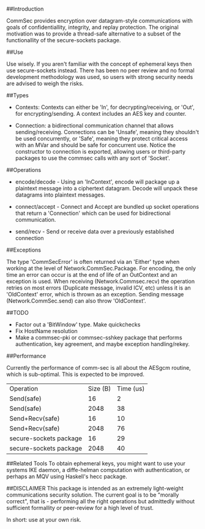 ##Introduction

CommSec provides encryption over datagram-style communications with goals of
confidentiallity, integrity, and replay protection. The original motivation was
to provide a thread-safe alternative to a subset of the functionallity of the
secure-sockets package.

##Use

Use wisely.  If you aren't familiar with the concept of ephemeral keys then use
secure-sockets instead. There has been no peer review and no formal development
methodology was used, so users with strong security needs are advised to weigh
the risks.

##Types
* Contexts: Contexts can either be 'In', for decrypting/receiving, or 'Out',
  for encrypting/sending.  A context includes an AES key and counter.

* Connection: a bidirectional communication channel that allows
  sending/receiving.  Connections can be 'Unsafe', meaning they shouldn't be
  used concurrently, or 'Safe', meaning they protect critical access with an MVar
  and should be safe for concurrent use.  Notice the constructor to connection is
  exported, allowing users or third-party packages to use the commsec calls with
  any sort of 'Socket'.

##Operations

* encode/decode - Using an 'InContext', encode will package up a plaintext
  message into a ciphertext datagram.  Decode will unpack these datagrams into
  plaintext messages.

* connect/accept - Connect and Accept are bundled up socket operations that
  return a 'Connection' which can be used for bidirectional communication.

* send/recv - Send or receive data over a previously established connection

##Exceptions

The type 'CommSecError' is often returned via an 'Either' type when working at
the level of Network.CommSec.Package.  For encoding, the only time an error can
occur is at the end of life of an OutContext and an exception is used.  When
receiving (Network.Commsec.recv) the operation retries on most errors (Duplicate
message, invalid ICV, etc) unless it is an 'OldContext' error, which is thrown
as an exception.  Sending message (Network.CommSec.send) can also throw 'OldContext'.

##TODO

 * Factor out a 'BitWindow' type.  Make quickchecks
 * Fix HostName resolution
 * Make a commsec-pki or commsec-sshkey package that performs authentication, key agreement, and maybe exception handling/rekey.

##Performance

Currently the performance of comm-sec is all about the AESgcm routine, which is sub-optimal.  This is expected to be improved.

<table>
<tr>
<td>Operation</td>         <td>Size (B)</td>     <td>Time (us)</td>
</tr>
<tr>
<td>Send(safe)</td>        <td>16</td>           <td>2</td>
</tr>
<tr>
<td>Send(safe)</td>        <td>2048</td>         <td>38</td>
</tr>
<tr>
<td>Send+Recv(safe)</td>   <td>16</td>         <td>10</td>
</tr>
<tr>
<td>Send+Recv(safe)</td>   <td>2048</td>         <td>76</td>
</tr>
<tr>
<td>secure-sockets package</td> <td>16</td>         <td>29</td>
</tr>
<tr>
<td>secure-sockets package</td> <td>2048</td>         <td>40</td>
</tr>
</table>

##Related Tools
To obtain ephemeral keys, you might want to use your systems IKE
daemon, a diffe-helman computation with authentication, or perhaps an
MQV using Haskell's hecc package.

##DISCLAIMER
This package is intended as an extremely light-weight communications
security solution.  The current goal is to be "morally correct", that
is - performing all the right operations but admittedly without
sufficient formallity or peer-review for a high level of trust.

In short: use at your own risk.
